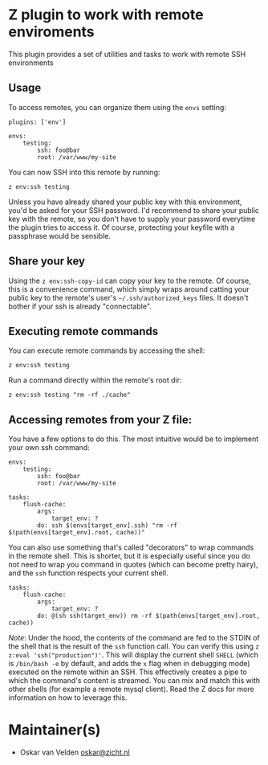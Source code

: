 # Z plugin to work with remote enviroments

This plugin provides a set of utilities and tasks to work with remote SSH
environments

## Usage

To access remotes, you can organize them using the `envs` setting:

```
plugins: ['env']

envs:
    testing: 
        ssh: foo@bar
        root: /var/www/my-site
```

You can now SSH into this remote by running:
```
z env:ssh testing
```

Unless you have already shared your public key with this environment, you'd be
asked for your SSH password. I'd recommend to share your public key with the
remote, so you don't have to supply your password everytime the plugin tries to
access it. Of course, protecting your keyfile with a passphrase would be
sensible.

## Share your key
Using the `z env:ssh-copy-id` can copy your key to the remote. Of course, this
is a convenience command, which simply wraps around catting your public key to
the remote's user's `~/.ssh/authorized_keys` files. It doesn't bother if your
ssh is already "connectable".

## Executing remote commands

You can execute remote commands by accessing the shell:
```
z env:ssh testing
```

Run a command directly within the remote's root dir:

```
z env:ssh testing "rm -rf ./cache"
```

## Accessing remotes from your Z file:

You have a few options to do this. The most intuitive would be to implement
your own ssh command:

```
envs:
    testing:
        ssh: foo@bar
        root: /var/www/my-site

tasks:
    flush-cache:
        args:
            target_env: ?
        do: ssh $(envs[target_env].ssh) "rm -rf $(path(envs[target_env].root, cache))"
```

You can also use something that's called "decorators" to wrap commands in the
remote shell. This is shorter, but it is especially useful since you do not
need to wrap you command in quotes (which can become pretty hairy), and the
`ssh` function respects your current shell.

```
tasks:
    flush-cache:
        args:
            target_env: ?
        do: @(sh ssh(target_env)) rm -rf $(path(envs[target_env].root, cache))
```

_Note_: Under the hood, the contents of the command are fed to the STDIN of the
shell that is the result of the `ssh` function call. You can verify this using
`z z:eval 'ssh("production")'`. This will display the current shell `SHELL`
(which is `/bin/bash -e` by default, and adds the `x` flag when in debugging
mode) executed on the remote within an SSH. This effectively creates a pipe to
which the command's content is streamed. You can mix and match this with other
shells (for example a remote mysql client). Read the Z docs for more
information on how to leverage this.


# Maintainer(s)
* Oskar van Velden <oskar@zicht.nl>

